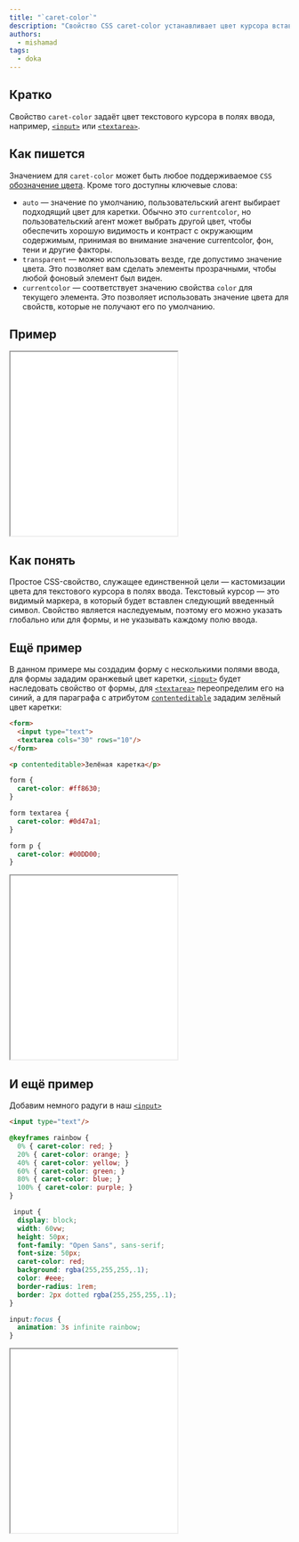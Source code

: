 ```yaml
---
title: "`caret-color`"
description: "Свойство CSS сaret-color устанавливает цвет курсора вставки, видимого маркера, в который будет вставлен следующий введенный символ."
authors:
  - mishamad
tags:
  - doka
---
```


## Кратко

Свойство `caret-color` задаёт цвет текстового курсора в полях ввода, например, [`<input>`](/html/input/) или [`<textarea>`](/html/textarea/).

## Как пишется

Значением для `caret-color` может быть любое поддерживаемое `CSS` [обозначение цвета](/css/web-colors/). Кроме того доступны ключевые слова:
- `auto` — значение по умолчанию, пользовательский агент выбирает подходящий цвет для каретки. Обычно это `currentcolor`, но пользовательский агент может выбрать другой цвет, чтобы обеспечить хорошую видимость и контраст с окружающим содержимым, принимая во внимание значение currentcolor, фон, тени и другие факторы.
- `transparent` — можно использовать везде, где допустимо значение цвета. Это позволяет вам сделать элементы прозрачными, чтобы любой фоновый элемент был виден.
- `currentcolor` — соответствует значению свойства `color` для текущего элемента. Это позволяет использовать значение цвета для свойств, которые не получают его по умолчанию.

## Пример

<iframe title="Как красить каретку" src="demos/paint-the-caret" height="330"></iframe>

## Как понять

Простое CSS-свойство, служащее единственной цели — кастомизации цвета для текстового курсора в полях ввода.
Текстовый курсор — это видимый маркера, в который будет вставлен следующий введенный символ.
Свойство является наследуемым, поэтому его можно указать глобально или для формы, и не указывать каждому полю ввода.

## Ещё пример

В данном примере мы создадим форму с несколькими полями ввода, для формы зададим оранжевый цвет каретки, [`<input>`](/html/input/) будет наследовать свойство от формы,
для [`<textarea>`](/html/textarea/) переопределим его на синий, а для параграфа с атрибутом [`contenteditable`](/html/global-attrs/) зададим зелёный цвет каретки:

```html
<form>
  <input type="text">
  <textarea cols="30" rows="10"/>
</form>

<p contenteditable>Зелёная каретка</p>
```

```css
form {
  caret-color: #ff8630;
}

form textarea {
  caret-color: #0d47a1;
}

form p {
  caret-color: #00DD00;
}
```

<iframe title="Как красить каретку, второй пример" src="demos/second-example" height="330"></iframe>

## И ещё пример

Добавим немного радуги в наш [`<input>`](/html/input/)

```html
<input type="text"/>
```

```css
@keyframes rainbow {
  0% { caret-color: red; }
  20% { caret-color: orange; }
  40% { caret-color: yellow; }
  60% { caret-color: green; }
  80% { caret-color: blue; }
  100% { caret-color: purple; }
}

 input {
  display: block;
  width: 60vw;
  height: 50px;
  font-family: "Open Sans", sans-serif;
  font-size: 50px;
  caret-color: red;
  background: rgba(255,255,255,.1);
  color: #eee;
  border-radius: 1rem;
  border: 2px dotted rgba(255,255,255,.1);
}

input:focus {
  animation: 3s infinite rainbow;
}
```

<iframe title="Как красить каретку, второй пример" src="demos/rainbow-input" height="330"></iframe>
